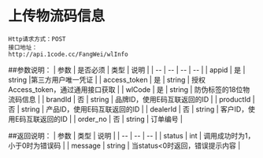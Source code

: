 # 上传物流码信息

```
Http请求方式：POST
接口地址：
http://api.1code.cc/FangWei/wlInfo
```

##参数说明：
| 参数 | 是否必须 | 类型 | 说明 |
| -- | -- | -- | -- |
| appid | 是 | string |第三方用户唯一凭证 |
| access_token | 是 | string | 授权Access_token，通过通用接口获取 | 
| wlCode | 是 | string | 防伪标签的18位物流码信息 |
| brandId | 否 | string | 品牌ID，使用E码互联返回的ID |
| productId | 否 | string | 产品ID，使用E码互联返回的ID |
| dealerId | 否 | string | 客户ID，使用E码互联返回的ID |
| order_no | 否 | string | 订单编号 |

##返回说明：
| 参数 | 类型 | 说明 |
| -- | -- | -- |
| status | int | 调用成功时为1，小于0时为错误码 |
| message | string | 当status<0时返回，错误提示内容 |